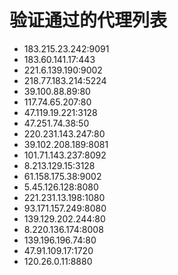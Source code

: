 # 验证通过的代理列表

 - 183.215.23.242:9091
 - 183.60.141.17:443
 - 221.6.139.190:9002
 - 218.77.183.214:5224
 - 39.100.88.89:80
 - 117.74.65.207:80
 - 47.119.19.221:3128
 - 47.251.74.38:50
 - 220.231.143.247:80
 - 39.102.208.189:8081
 - 101.71.143.237:8092
 - 8.213.129.15:3128
 - 61.158.175.38:9002
 - 5.45.126.128:8080
 - 221.231.13.198:1080
 - 93.171.157.249:8080
 - 139.129.202.244:80
 - 8.220.136.174:8008
 - 139.196.196.74:80
 - 47.91.109.17:1720
 - 120.26.0.11:8880
